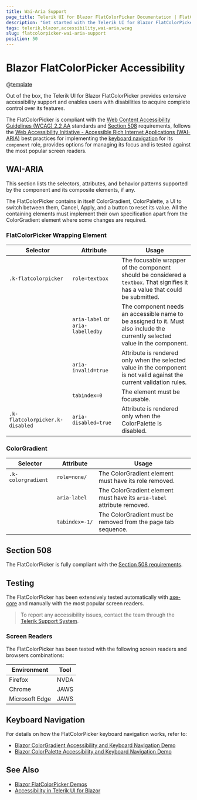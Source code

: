 ```yaml
---
title: Wai-Aria Support
page_title: Telerik UI for Blazor FlatColorPicker Documentation | FlatColorPicker Accessibility
description: "Get started with the Telerik UI for Blazor FlatColorPicker and learn about its accessibility support for WAI-ARIA, Section 508, and WCAG 2.2."
tags: telerik,blazor,accessibility,wai-aria,wcag
slug: flatcolorpicker-wai-aria-support 
position: 50 
---
```


# Blazor FlatColorPicker Accessibility

@[template](/_contentTemplates/common/parameters-table-styles.md#table-layout)



Out of the box, the Telerik UI for Blazor FlatColorPicker provides extensive accessibility support and enables users with disabilities to acquire complete control over its features.


The FlatColorPicker is compliant with the [Web Content Accessibility Guidelines (WCAG) 2.2 AA](https://www.w3.org/TR/WCAG22/) standards and [Section 508](https://www.section508.gov/) requirements, follows the [Web Accessibility Initiative - Accessible Rich Internet Applications (WAI-ARIA)](https://www.w3.org/WAI/ARIA/apg/) best practices for implementing the [keyboard navigation](#keyboard-navigation) for its `component` role, provides options for managing its focus and is tested against the most popular screen readers.

## WAI-ARIA


This section lists the selectors, attributes, and behavior patterns supported by the component and its composite elements, if any.


The FlatColorPicker contains in itself ColorGradient, ColorPalette, a UI to switch between them, Cancel, Apply, and a button to reset its value. All the containing elements must implement their own specification apart from the ColorGradient element where some changes are required.

### FlatColorPicker Wrapping Element

| Selector | Attribute | Usage |
| -------- | --------- | ----- |
| `.k-flatcolorpicker` | `role=textbox` | The focusable wrapper of the component should be considered a `textbox`. That signifies it has a value that could be submitted. |
|  | `aria-label` or `aria-labelledby` | The component needs an accessible name to be assigned to it. Must also include the currently selected value in the component. |
|  | `aria-invalid=true` | Attribute is rendered only when the selected value in the component is not valid against the current validation rules. |
|  | `tabindex=0` | The element must be focusable. |
| `.k-flatcolorpicker.k-disabled` | `aria-disabled=true` | Attribute is rendered only when the ColorPalette is disabled. |

### ColorGradient

| Selector | Attribute | Usage |
| -------- | --------- | ----- |
| `.k-colorgradient` | `role=none/` | The ColorGradient element must have its role removed. |
|  | `aria-label` | The ColorGradient element must have its `aria-label` attribute removed. |
|  | `tabindex=-1/` | The ColorGradient must be removed from the page tab sequence. |

## Section 508


The FlatColorPicker is fully compliant with the [Section 508 requirements](http://www.section508.gov/).

## Testing


The FlatColorPicker has been extensively tested automatically with [axe-core](https://github.com/dequelabs/axe-core) and manually with the most popular screen readers.

> To report any accessibility issues, contact the team through the [Telerik Support System](https://www.telerik.com/account/support-center).

### Screen Readers


The FlatColorPicker has been tested with the following screen readers and browsers combinations:

| Environment | Tool |
| ----------- | ---- |
| Firefox | NVDA |
| Chrome | JAWS |
| Microsoft Edge | JAWS |



## Keyboard Navigation

For details on how the FlatColorPicker keyboard navigation works, refer to:

* [Blazor ColorGradient Accessibility and Keyboard Navigation Demo](https://demos.telerik.com/blazor-ui/colorgradient/keyboard-navigation)
* [Blazor ColorPalette Accessibility and Keyboard Navigation Demo](https://demos.telerik.com/blazor-ui/colorpalette/keyboard-navigation)

## See Also

* [Blazor FlatColorPicker Demos](https://demos.telerik.com/blazor-ui/flatcolorpicker/overview)
* [Accessibility in Telerik UI for Blazor](slug://accessibility-overview)